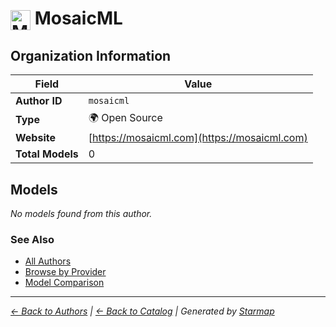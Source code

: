 # <img src="https://raw.githubusercontent.com/agentstation/starmap/master/internal/embedded/logos/mosaicml.svg" alt="MosaicML" width="32" height="32" style="vertical-align: middle;"> MosaicML
  
  
  
## Organization Information
  
| Field | Value |
|---------|---------|
| **Author ID** | `mosaicml` |
| **Type** | 🌍 Open Source |
| **Website** | [https://mosaicml.com](https://mosaicml.com) |
| **Total Models** | 0 |

  
## Models
  
*No models found from this author.*
  
### See Also
  
- [All Authors](../)
- [Browse by Provider](../../providers/)
- [Model Comparison](../../models/)
  
---
*_[← Back to Authors](../) | [← Back to Catalog](../../) | Generated by [Starmap](https://github.com/agentstation/starmap)_*